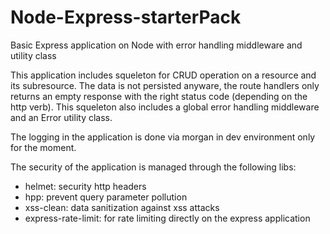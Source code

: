 # Node-Express-starterPack
Basic Express application on Node with error handling middleware and utility class

This application includes squeleton for CRUD operation on a resource and its subresource.
The data is not persisted anyware, the route handlers only returns an empty response with the right status code (depending on the http verb).
This squeleton also includes a global error handling middleware and an Error utility class.

The logging in the application is done via morgan in dev environment only for the moment.

The security of the application is managed through the following libs: 
- helmet: security http headers
- hpp: prevent query parameter pollution
- xss-clean: data sanitization against xss attacks
- express-rate-limit: for rate limiting directly on the express application
